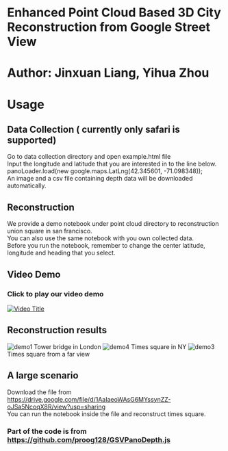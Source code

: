 # Enhanced Point Cloud Based 3D City Reconstruction from Google Street View
# Author: Jinxuan Liang, Yihua Zhou

# Usage

## Data Collection ( currently only safari is supported)
Go to data collection directory and open example.html file\
Input the longitude and latitude that you are interested in to the line below.\
panoLoader.load(new google.maps.LatLng(42.345601, -71.098348));\
An image and a csv file containing depth data will be downloaded automatically.

## Reconstruction
We provide a demo notebook under point cloud directory to reconstruction union square in san francisco.\
You can also use the same notebook with you own collected data.\
Before you run the notebook, remember to change the center latitude, longitude and heading that you select.

## Video Demo
### Click to play our video demo
[![Video Title](https://img.youtube.com/vi/TUSRpaOvvdU/0.jpg)](https://youtu.be/TUSRpaOvvdU)

## Reconstruction results
![demo1](https://github.com/RichZhou1999/street_view_project/assets/91929958/9baff3af-5b28-49c5-a587-bf26c07d42a3)
Tower bridge in London
![demo4](https://github.com/RichZhou1999/street_view_project/assets/91929958/9287c43f-6821-44cb-a10a-d40cecff3258)
Times square in NY
![demo3](https://github.com/RichZhou1999/street_view_project/assets/91929958/0bab5f73-9aef-4cad-870e-f53b7dc2318c)
Times square from a far view

## A large scenario
Download the file from https://drive.google.com/file/d/1AaIaeoWAsG6MYssynZZ-oJSa5NcoqX8R/view?usp=sharing \
You can run the notebook inside the file and reconstruct times square.

### Part of the code is from https://github.com/proog128/GSVPanoDepth.js
